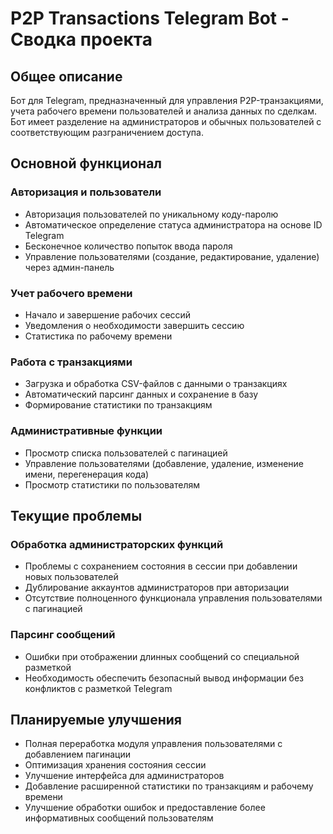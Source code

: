 # P2P Transactions Telegram Bot - Сводка проекта

## Общее описание
Бот для Telegram, предназначенный для управления P2P-транзакциями, учета рабочего времени пользователей и анализа данных по сделкам. Бот имеет разделение на администраторов и обычных пользователей с соответствующим разграничением доступа.

## Основной функционал

### Авторизация и пользователи
- Авторизация пользователей по уникальному коду-паролю
- Автоматическое определение статуса администратора на основе ID Telegram
- Бесконечное количество попыток ввода пароля
- Управление пользователями (создание, редактирование, удаление) через админ-панель

### Учет рабочего времени
- Начало и завершение рабочих сессий
- Уведомления о необходимости завершить сессию
- Статистика по рабочему времени

### Работа с транзакциями
- Загрузка и обработка CSV-файлов с данными о транзакциях
- Автоматический парсинг данных и сохранение в базу
- Формирование статистики по транзакциям

### Административные функции
- Просмотр списка пользователей с пагинацией
- Управление пользователями (добавление, удаление, изменение имени, перегенерация кода)
- Просмотр статистики по пользователям

## Текущие проблемы

### Обработка администраторских функций
- Проблемы с сохранением состояния в сессии при добавлении новых пользователей
- Дублирование аккаунтов администраторов при авторизации
- Отсутствие полноценного функционала управления пользователями с пагинацией

### Парсинг сообщений
- Ошибки при отображении длинных сообщений со специальной разметкой
- Необходимость обеспечить безопасный вывод информации без конфликтов с разметкой Telegram

## Планируемые улучшения
- Полная переработка модуля управления пользователями с добавлением пагинации
- Оптимизация хранения состояния сессии
- Улучшение интерфейса для администраторов
- Добавление расширенной статистики по транзакциям и рабочему времени
- Улучшение обработки ошибок и предоставление более информативных сообщений пользователям
